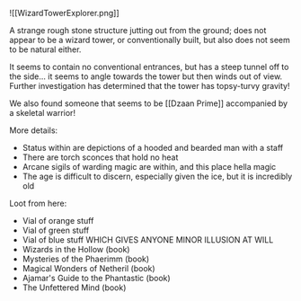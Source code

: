 
![[WizardTowerExplorer.png]]

A strange rough stone structure jutting out from the ground; does not appear to be a wizard tower, or conventionally built, but also does not seem to be natural either.

It seems to contain no conventional entrances, but has a steep tunnel off to the side... it seems to angle towards the tower but then winds out of view. Further investigation has determined that the tower has topsy-turvy gravity!

We also found someone that seems to be [[Dzaan Prime]] accompanied by a skeletal warrior!

More details:
- Status within are depictions of a hooded and bearded man with a staff
- There are torch sconces that hold no heat
- Arcane sigils of warding magic are within, and this place hella magic
- The age is difficult to discern, especially given the ice, but it is incredibly old

Loot from here:
- Vial of orange stuff
- Vial of green stuff
- Vial of blue stuff WHICH GIVES ANYONE MINOR ILLUSION AT WILL
- Wizards in the Hollow (book)
- Mysteries of the Phaerimm (book)
- Magical Wonders of Netheril (book)
- Ajamar's Guide to the Phantastic (book)
- The Unfettered Mind (book)